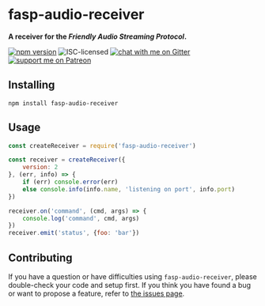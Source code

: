 # fasp-audio-receiver

**A receiver for the *Friendly Audio Streaming Protocol*.**

[![npm version](https://img.shields.io/npm/v/fasp-audio-receiver.svg)](https://www.npmjs.com/package/fasp-audio-receiver)
![ISC-licensed](https://img.shields.io/github/license/derhuerst/fasp-audio-receiver.svg)
[![chat with me on Gitter](https://img.shields.io/badge/chat%20with%20me-on%20gitter-512e92.svg)](https://gitter.im/derhuerst)
[![support me on Patreon](https://img.shields.io/badge/support%20me-on%20patreon-fa7664.svg)](https://patreon.com/derhuerst)


## Installing

```shell
npm install fasp-audio-receiver
```


## Usage

```js
const createReceiver = require('fasp-audio-receiver')

const receiver = createReceiver({
	version: 2
}, (err, info) => {
	if (err) console.error(err)
	else console.info(info.name, 'listening on port', info.port)
})

receiver.on('command', (cmd, args) => {
	console.log('command', cmd, args)
})
receiver.emit('status', {foo: 'bar'})
```


## Contributing

If you have a question or have difficulties using `fasp-audio-receiver`, please double-check your code and setup first. If you think you have found a bug or want to propose a feature, refer to [the issues page](https://github.com/derhuerst/fasp-audio-receiver/issues).

